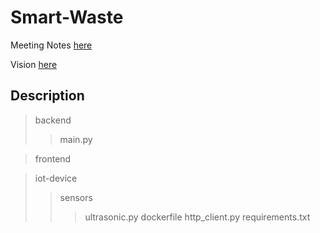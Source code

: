 # Smart-Waste

Meeting Notes [here](https://docs.google.com/document/d/1GXyXUnTMKGIcYvyj-8aEd7spdDEeYQJQScLqdhkhCxc/edit?usp=sharing)

Vision [here](https://docs.google.com/document/d/19BQFE9qavzx0fWWvS-5EhH40ZsDCvB0uqDrFN7ACtwo/edit#heading=h.7psx0zxsrco9)

## Description

> backend 
> > main.py

> frontend

> iot-device
> > sensors
> > > ultrasonic.py
> > dockerfile
> > http_client.py
> > requirements.txt

